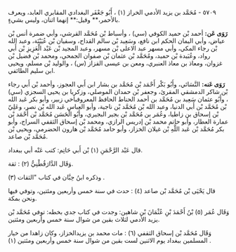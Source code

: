 ٥٧٠٩ - مُحَمَّد بن يزيد الأدمي الخراز (١) ، أَبُو جَعْفَر البغدادي المقابري العابد، ويعرف بالأحمر،** وقيل:** إنهما اثنان، وليس بشيءٍ.

**رَوَى عَن:** أحمد بْن حميد الكوفي (سي) ، وأسباط بْن مُحَمَّد القرشي، وأبي ضمرة أنس بْن عياض، وأبي اليمان الحكم ابن نافع، وسَعِيد بْن سالم القداح، وسفيان بْن عُيَيْنَة، وعبد الله بْن رجاء المكي، وأبي مسهر عبد الاعلى بْن مسهر، وعبد المجيد بْن عَبْد الْعَزِيزِ بْن أَبي رواد، وعُبَيدة بْن حميد، ومُحَمَّد بْن عثمان بْن صفوان الجمحي، ومحمد بْن فضيل بْن غزوان، ومعاذ بن معاذ العنبري، ومعن بن عيسى القزاز (س) ، والوليد بْن مسلم، ويحيى ابن سليم الطائفي.

**رَوَى عَنه:** النَّسَائي، وأَبُو بَكْر أَحْمَد بْن مُحَمَّد بن بشار ابن أَبي العجوز، وأحمد بْن أَبي رجاء بْن شاكر الدمشقي المقرئ، وجعفر بْن حمدان الموصلي، وزكريا بن يحيى السجزي (سي) ، وأَبُو عثمان سَعِيد بن مُحَمَّد بن أحمد الحناط الحافظ المعروفبأخي زبير، وأبو بكر عَبد الله بْن مُحَمَّد بْن أَبي الدنيا، وعبد الله بْن مُحَمَّد بْن ناجية، وأبو العباس عَبد الله بْن نصر، وعَلِيّ بْن إسحاق بن زاطيا، وعُمَر بن مُحَمَّد بْن بجير البجيري، وأَبُو الْحَسَن مُحَمَّد بْن أَحْمَد بْن عمارة العطار، وأبو حاتم محمد بْن إدريس الرازي، ومحمد بْن إسحاق الثقفي السراج، وأبو بكر مُحَمَّد بْن عَبد اللَّهِ بْن غيلان الخزاز، وأبو حامد مُحَمَّد بْن هارون الحضرمي، ويحيى بْن مُحَمَّد بْن صاعد.

قال عَبْد الرَّحْمَنِ (١) بْن أَبي حَاتِم: كتب عَنْه أبي ببغداد.

وَقَال الدَّارَقُطْنِيُّ (٢) : ثقة.

وذكره ابنُ حِبَّان في كتاب "الثقات (٣) .

قال يَحْيَى بْن مُحَمَّد بْن صاعد (٤) : حدث في سنة خمس وأربعين ومئتين، وتوفي فيها ونحن بمكة.

وَقَال عُمَر (٥) بْنُ أَحْمَدَ بْنِ عُثْمَانَ بْن شاهين: وجدت في كتاب جدي بخطه: توفي مُحَمَّد بْن يزيد الأدمي لثلاث بقين من شوال سنة خمس وأربعين ومئتين.

وَقَال مُحَمَّد بْن إسحاق الثقفي (٦) : مات محمد بن يزيدالخزاز، وكان زاهدا من خيار المسلمين ببغداد يوم الاثنين لست بقين من شوال سنة خمس وأربعين ومئتين (١) .